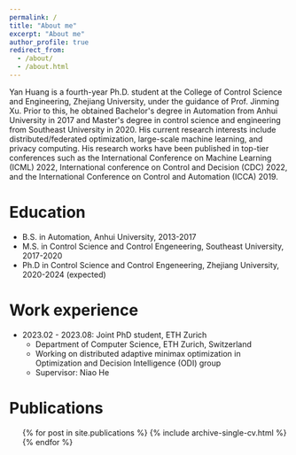 ```yaml
---
permalink: /
title: "About me"
excerpt: "About me"
author_profile: true
redirect_from: 
  - /about/
  - /about.html
---
```


Yan Huang is a fourth-year Ph.D. student at the College of Control Science and Engineering, Zhejiang University, under the guidance of Prof. Jinming Xu. Prior to this, he obtained  Bachelor's degree in Automation from Anhui University in 2017 and Master's degree in control science and engineering from Southeast University in 2020. His current research interests include distributed/federated optimization, large-scale machine learning, and privacy computing. His research works have been published in top-tier conferences such as the International Conference on Machine Learning (ICML) 2022, International conference on Control and Decision (CDC) 2022, and the International Conference on Control and Automation (ICCA) 2019.

Education
======
* B.S. in Automation, Anhui University, 2013-2017
* M.S. in Control Science and Control Engeneering, Southeast University, 2017-2020
* Ph.D in Control Science and Control Engeneering, Zhejiang University, 2020-2024 (expected)

Work experience
======
* 2023.02 - 2023.08:  Joint PhD student, ETH Zurich
  * Department of Computer Science, ETH Zurich, Switzerland
  * Working on distributed adaptive minimax optimization in Optimization and Decision Intelligence (ODI) group
  * Supervisor: Niao He

Publications
======
  <ul>{% for post in site.publications %}
    {% include archive-single-cv.html %}
  {% endfor %}</ul>



